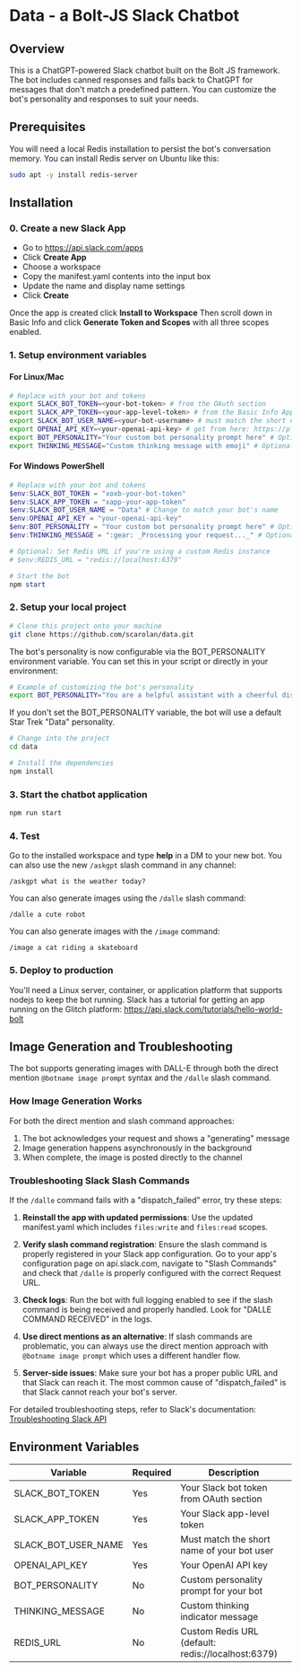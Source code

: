 # Data - a Bolt-JS Slack Chatbot

## Overview
This is a ChatGPT-powered Slack chatbot built on the Bolt JS framework. The bot includes canned responses and falls back to ChatGPT for messages that don't match a predefined pattern. You can customize the bot's personality and responses to suit your needs.

## Prerequisites
You will need a local Redis installation to persist the bot's conversation memory. You can install Redis server on Ubuntu like this:

```zsh
sudo apt -y install redis-server
```

## Installation

### 0. Create a new Slack App

- Go to https://api.slack.com/apps
- Click **Create App**
- Choose a workspace
- Copy the manifest.yaml contents into the input box
- Update the name and display name settings
- Click **Create**

Once the app is created click **Install to Workspace** 
Then scroll down in Basic Info and click **Generate Token and Scopes** with all three scopes enabled.

### 1. Setup environment variables

#### For Linux/Mac
```zsh
# Replace with your bot and tokens
export SLACK_BOT_TOKEN=<your-bot-token> # from the OAuth section
export SLACK_APP_TOKEN=<your-app-level-token> # from the Basic Info App Token Section
export SLACK_BOT_USER_NAME=<your-bot-username> # must match the short name of your bot user
export OPENAI_API_KEY=<your-openai-api-key> # get from here: https://platform.openai.com/account/api-keys
export BOT_PERSONALITY="Your custom bot personality prompt here" # Optional: Set a custom personality for your bot
export THINKING_MESSAGE="Custom thinking message with emoji" # Optional: Customize the thinking indicator message
```

#### For Windows PowerShell
```powershell
# Replace with your bot and tokens
$env:SLACK_BOT_TOKEN = "xoxb-your-bot-token" 
$env:SLACK_APP_TOKEN = "xapp-your-app-token"  
$env:SLACK_BOT_USER_NAME = "Data" # Change to match your bot's name
$env:OPENAI_API_KEY = "your-openai-api-key"
$env:BOT_PERSONALITY = "Your custom bot personality prompt here" # Optional: Set a custom personality for your bot
$env:THINKING_MESSAGE = ":gear: _Processing your request..._" # Optional: Customize the thinking indicator message

# Optional: Set Redis URL if you're using a custom Redis instance
# $env:REDIS_URL = "redis://localhost:6379"

# Start the bot
npm start
```

### 2. Setup your local project

```zsh
# Clone this project onto your machine
git clone https://github.com/scarolan/data.git
```

The bot's personality is now configurable via the BOT_PERSONALITY environment variable. You can set this in your script or directly in your environment:

```zsh
# Example of customizing the bot's personality
export BOT_PERSONALITY="You are a helpful assistant with a cheerful disposition. You love to tell jokes and answer questions clearly and concisely."
```

If you don't set the BOT_PERSONALITY variable, the bot will use a default Star Trek "Data" personality.

```zsh
# Change into the project
cd data

# Install the dependencies
npm install
```

### 3. Start the chatbot application
```zsh
npm run start
```

### 4. Test
Go to the installed workspace and type **help** in a DM to your new bot.
You can also use the new `/askgpt` slash command in any channel:

```text
/askgpt what is the weather today?
```
You can also generate images using the `/dalle` slash command:

```text
/dalle a cute robot
```

You can also generate images with the `/image` command:

```text
/image a cat riding a skateboard
```

### 5. Deploy to production
You'll need a Linux server, container, or application platform that supports nodejs to keep the bot running. Slack has a tutorial for getting an app running on the Glitch platform: https://api.slack.com/tutorials/hello-world-bolt

## Image Generation and Troubleshooting

The bot supports generating images with DALL-E through both the direct mention `@botname image prompt` syntax and the `/dalle` slash command.

### How Image Generation Works

For both the direct mention and slash command approaches:

1. The bot acknowledges your request and shows a "generating" message
2. Image generation happens asynchronously in the background
3. When complete, the image is posted directly to the channel

### Troubleshooting Slack Slash Commands

If the `/dalle` command fails with a "dispatch_failed" error, try these steps:

1. **Reinstall the app with updated permissions**: Use the updated manifest.yaml which includes `files:write` and `files:read` scopes.

2. **Verify slash command registration**: Ensure the slash command is properly registered in your Slack app configuration. Go to your app's configuration page on api.slack.com, navigate to "Slash Commands" and check that `/dalle` is properly configured with the correct Request URL.

3. **Check logs**: Run the bot with full logging enabled to see if the slash command is being received and properly handled. Look for "DALLE COMMAND RECEIVED" in the logs.

4. **Use direct mentions as an alternative**: If slash commands are problematic, you can always use the direct mention approach with `@botname image prompt` which uses a different handler flow.

5. **Server-side issues**: Make sure your bot has a proper public URL and that Slack can reach it. The most common cause of "dispatch_failed" is that Slack cannot reach your bot's server.

For detailed troubleshooting steps, refer to Slack's documentation: [Troubleshooting Slack API](https://api.slack.com/reference/messaging/payload#errors)

## Environment Variables

| Variable | Required | Description |
|----------|----------|-------------|
| SLACK_BOT_TOKEN | Yes | Your Slack bot token from OAuth section |
| SLACK_APP_TOKEN | Yes | Your Slack app-level token |
| SLACK_BOT_USER_NAME | Yes | Must match the short name of your bot user |
| OPENAI_API_KEY | Yes | Your OpenAI API key |
| BOT_PERSONALITY | No | Custom personality prompt for your bot |
| THINKING_MESSAGE | No | Custom thinking indicator message |
| REDIS_URL | No | Custom Redis URL (default: redis://localhost:6379) |